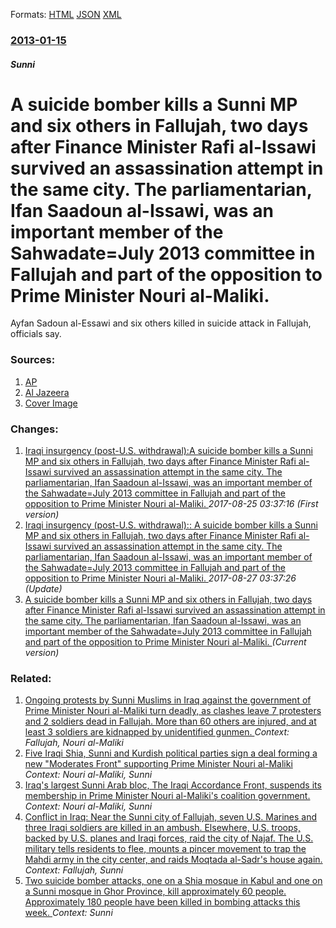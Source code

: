 
Formats: [HTML](/news/2013/01/15/a-suicide-bomber-kills-a-sunni-mp-and-six-others-in-fallujah-two-days-after-finance-minister-rafi-al-issawi-survived-an-assassination-attem.html)  [JSON](/news/2013/01/15/a-suicide-bomber-kills-a-sunni-mp-and-six-others-in-fallujah-two-days-after-finance-minister-rafi-al-issawi-survived-an-assassination-attem.json)  [XML](/news/2013/01/15/a-suicide-bomber-kills-a-sunni-mp-and-six-others-in-fallujah-two-days-after-finance-minister-rafi-al-issawi-survived-an-assassination-attem.xml)  

### [2013-01-15](/news/2013/01/15/index.md)

##### Sunni
# A suicide bomber kills a Sunni MP and six others in Fallujah, two days after Finance Minister Rafi al-Issawi survived an assassination attempt in the same city. The parliamentarian, Ifan Saadoun al-Issawi, was an important member of the Sahwadate=July 2013 committee in Fallujah and part of the opposition to Prime Minister Nouri al-Maliki. 

Ayfan Sadoun al-Essawi and six others killed in suicide attack in Fallujah, officials say.


### Sources:

1. [AP](http://bigstory.ap.org/article/iraqi-police-say-sunni-lawmaker-killed-suicide-bomb-attack-fallujah)
2. [Al Jazeera](http://www.aljazeera.com/news/middleeast/2013/01/2013115115748381903.html)
2. [Cover Image](http://www.aljazeera.com/mritems/Images/2013/1/15/20131151217473734_20.jpg)

### Changes:

1. [Iraqi insurgency (post-U.S. withdrawal):A suicide bomber kills a Sunni MP and six others in Fallujah, two days after Finance Minister Rafi al-Issawi survived an assassination attempt in the same city. The parliamentarian, Ifan Saadoun al-Issawi, was an important member of the Sahwadate=July 2013 committee in Fallujah and part of the opposition to Prime Minister Nouri al-Maliki. ](/news/2013/01/15/iraqi-insurgency-post-u-s-withdrawal-pa-suicide-bomber-kills-a-sunni-mp-and-six-others-in-fallujah-two-days-after-finance-minister-rafi.md) _2017-08-25 03:37:16 (First version)_
2. [Iraqi insurgency (post-U.S. withdrawal):: A suicide bomber kills a Sunni MP and six others in Fallujah, two days after Finance Minister Rafi al-Issawi survived an assassination attempt in the same city. The parliamentarian, Ifan Saadoun al-Issawi, was an important member of the Sahwadate=July 2013 committee in Fallujah and part of the opposition to Prime Minister Nouri al-Maliki. ](/news/2013/01/15/iraqi-insurgency-post-u-s-withdrawal-a-suicide-bomber-kills-a-sunni-mp-and-six-others-in-fallujah-two-days-after-finance-minister-rafi.md) _2017-08-27 03:37:26 (Update)_
2. [A suicide bomber kills a Sunni MP and six others in Fallujah, two days after Finance Minister Rafi al-Issawi survived an assassination attempt in the same city. The parliamentarian, Ifan Saadoun al-Issawi, was an important member of the Sahwadate=July 2013 committee in Fallujah and part of the opposition to Prime Minister Nouri al-Maliki. ](/news/2013/01/15/a-suicide-bomber-kills-a-sunni-mp-and-six-others-in-fallujah-two-days-after-finance-minister-rafi-al-issawi-survived-an-assassination-attem.md) _(Current version)_

### Related:

1. [Ongoing protests by Sunni Muslims in Iraq against the government of Prime Minister Nouri al-Maliki turn deadly, as clashes leave 7 protesters and 2 soldiers dead in Fallujah. More than 60 others are injured, and at least 3 soldiers are kidnapped by unidentified gunmen. ](/news/2013/01/25/ongoing-protests-by-sunni-muslims-in-iraq-against-the-government-of-prime-minister-nouri-al-maliki-turn-deadly-as-clashes-leave-7-protester.md) _Context: Fallujah, Nouri al-Maliki_
2. [ Five Iraqi Shia, Sunni and Kurdish political parties sign a deal forming a new "Moderates Front" supporting Prime Minister Nouri al-Maliki ](/news/2007/08/26/five-iraqi-shia-sunni-and-kurdish-political-parties-sign-a-deal-forming-a-new-moderates-front-supporting-prime-minister-nouri-al-maliki.md) _Context: Nouri al-Maliki, Sunni_
3. [ Iraq's largest Sunni Arab bloc, The Iraqi Accordance Front, suspends its membership in Prime Minister Nouri al-Maliki's coalition government. ](/news/2007/07/25/iraq-s-largest-sunni-arab-bloc-the-iraqi-accordance-front-suspends-its-membership-in-prime-minister-nouri-al-maliki-s-coalition-governmen.md) _Context: Nouri al-Maliki, Sunni_
4. [ Conflict in Iraq: Near the Sunni city of Fallujah, seven U.S. Marines and three Iraqi soldiers are killed in an ambush. Elsewhere, U.S. troops, backed by U.S. planes and Iraqi forces, raid the city of Najaf. The U.S. military tells residents to flee, mounts a pincer movement to trap the Mahdi army in the city center, and raids Moqtada al-Sadr's house again. ](/news/2004/09/6/conflict-in-iraq-near-the-sunni-city-of-fallujah-seven-u-s-marines-and-three-iraqi-soldiers-are-killed-in-an-ambush-elsewhere-u-s-tro.md) _Context: Fallujah, Sunni_
5. [Two suicide bomber attacks, one on a Shia mosque in Kabul and one on a Sunni mosque in Ghor Province, kill approximately 60 people. Approximately 180 people have been killed in bombing attacks this week. ](/news/2017/10/20/two-suicide-bomber-attacks-one-on-a-shia-mosque-in-kabul-and-one-on-a-sunni-mosque-in-ghor-province-kill-approximately-60-people-approxim.md) _Context: Sunni_
